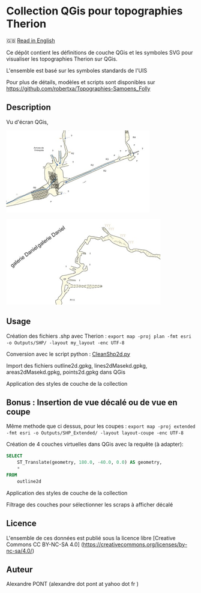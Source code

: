 Collection QGis pour topographies Therion
==========================================================================================================

🇬🇧 [Read in English](./README.en.md)

Ce dépôt contient les définitions de couche QGis et les symboles SVG pour visualiser les topographies Therion sur QGis.

L'ensemble est basé sur les symboles standards de l'UIS

Pour plus de détails, modèles et scripts sont disponibles sur https://github.com/robertxa/Topographies-Samoens_Folly


Description
-----------

Vu d'écran QGis, 

![Screenshot 1](./screenshot/screenshot_01.jpg)
  
![Screenshot 2](./screenshot/screenshot_02.jpg)


Usage
-----

Création des fichiers .shp avec Therion : 
`export map -proj plan -fmt esri -o Outputs/SHP/ -layout my_layout -enc UTF-8`

Conversion avec le script python :
[CleanShp2d.py](https://github.com/robertxa/Topographies-Samoens_Folly/blob/master/Samoens-GIS/Scripts/CleanShp2d.py)

Import des fichiers  outline2d.gpkg, lines2dMasekd.gpkg, areas2dMasekd.gpkg, points2d.gpkg dans QGis

Application des styles de couche de la collection


Bonus : Insertion de vue décalé ou de vue en coupe
--------------------------------------------------

Même methode que ci dessus, pour les coupes : 
`export map -proj extended -fmt esri -o Outputs/SHP_Extended/ -layout layout-coupe -enc UTF-8`

Création de 4 couches virtuelles dans QGis avec la requête (à adapter): 
```sql
SELECT 
    ST_Translate(geometry, 180.0, -40.0, 0.0) AS geometry,
    *
FROM 
    outline2d
```

Application des styles de couche de la collection

Filtrage des couches pour sélectionner les scraps à afficher décalé


Licence
-------

L'ensemble de ces données est publié sous la licence libre 
[Creative Commons CC BY-NC-SA 4.0] (https://creativecommons.org/licenses/by-nc-sa/4.0/)


Auteur
------

Alexandre PONT (alexandre dot pont at yahoo dot fr )


